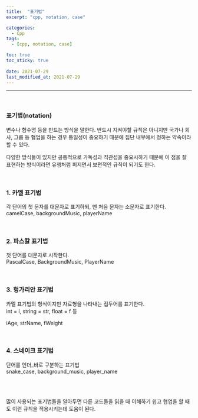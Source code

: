 ```yaml
---
title:  "표기법"
excerpt: "cpp, notation, case"

categories:
  - Cpp
tags:
  - [cpp, notation, case]

toc: true
toc_sticky: true
 
date: 2021-07-29
last_modified_at: 2021-07-29
---  
```


***
<br/>

### 표기법(notation)
변수나 함수명 등을 만드는 방식을 말한다. 반드시 지켜야할 규칙은 아니지만 국가나 회사, 그룹 등 협업을 하는 경우 통일성이 중요하기 때문에 집단 내부에서 정하는 약속이라 할 수 있다.  

다양한 방식들이 있지만 공통적으로 가독성과 직관성을 중요시하기 때문에 이 점을 잘 표현하는 방식이라면 유행처럼 퍼지면서 보편적인 규칙이 되기도 한다.

<br/>

### 1. 카멜 표기법
각 단어의 첫 문자를 대문자로 표기하되, 맨 처음 문자는 소문자로 표기한다.  
camelCase, backgroundMusic, playerName

<br/>

### 2. 파스칼 표기법
첫 단어를 대문자로 시작한다.  
PascalCase, BackgroundMusic, PlayerName  

<br/>

### 3. 헝가리안 표기법
카멜 표기법의 형식이지만 자료형을 나타내는 접두어를 표기한다.  
int = i, string = str, float = f 등  

iAge, strName, fWeight

<br/>

### 4. 스네이크 표기법
단어를 언더_바로 구분하는 표기법  
snake_case, background_music, player_name


<br/><br/>

많이 사용되는 표기법들을 알아두면 다른 코드들을 읽을 때 이해하기 쉽고 협업을 할 때도 이런 규칙을 적용시키는데 도움이 된다.
